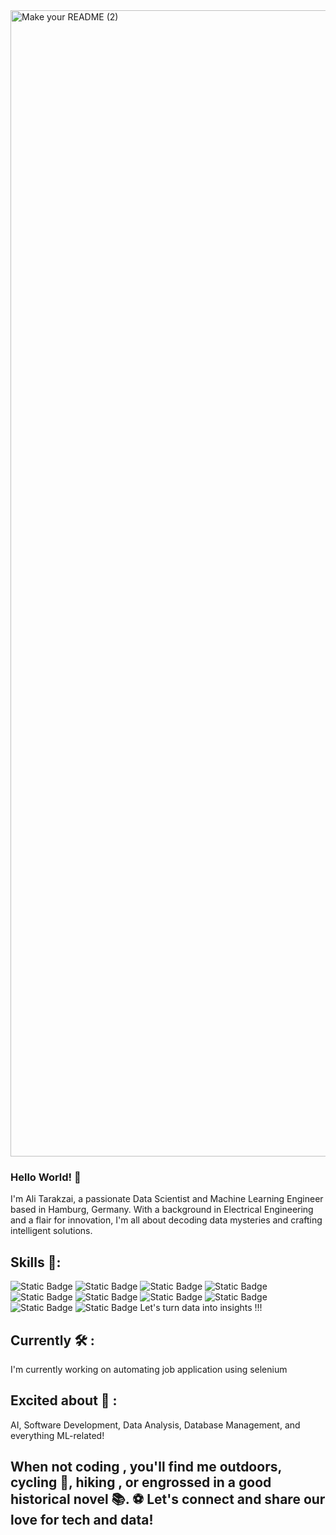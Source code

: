 
<img width="1834" alt="Make your README (2)" src="https://github.com/Tarakzai/Tarakzai/assets/80420558/784ed67d-7ea4-4ebe-96ea-ccc452925ad2">



### Hello World! 👋
I'm Ali Tarakzai, a passionate Data Scientist and Machine Learning Engineer based in Hamburg, Germany. With a background in Electrical Engineering and a flair for innovation, I'm all about decoding data mysteries and crafting intelligent solutions.

## Skills 🧠:
![Static Badge](https://img.shields.io/badge/Python-3776AB?logo=PYTHON&labelColor=black)
![Static Badge](https://img.shields.io/badge/C%2B%2B-00599C?logo=C%2B%2B&labelColor=black)
![Static Badge](https://img.shields.io/badge/MySQL-4479A1?logo=MySQL&labelColor=black)
![Static Badge](https://img.shields.io/badge/TensorFlow-FF6F00?logo=TensorFlow&labelColor=black)
![Static Badge](https://img.shields.io/badge/PyTorch-EE4C2C?logo=PyTorch&labelColor=black)
![Static Badge](https://img.shields.io/badge/Keras-D00000?logo=Keras&labelColor=black)
![Static Badge](https://img.shields.io/badge/Amazon%20EC2-FF9900?logo=Amazon%20EC2&labelColor=black)
![Static Badge](https://img.shields.io/badge/Git-F05032?logo=Git&labelColor=black)
![Static Badge](https://img.shields.io/badge/Tableau-E97627?logo=Tableau&labelColor=black)
![Static Badge](https://img.shields.io/badge/Docker-2496ED?logo=Docker&labelColor=black)
Let's turn data into insights !!!

## Currently 🛠️ :
I'm currently working on automating job application using selenium

## Excited about 🚀 :
AI, Software Development, Data Analysis, Database Management, and everything ML-related!

## When not coding , you'll find me outdoors, cycling 🚴, hiking , or engrossed in a good historical novel 📚. ⚽ Let's connect and share our love for tech and data!
